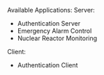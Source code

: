 Available Applications:
Server:
 - Authentication Server
 - Emergency Alarm Control
 - Nuclear Reactor Monitoring
 
Client:
 - Authentication Client